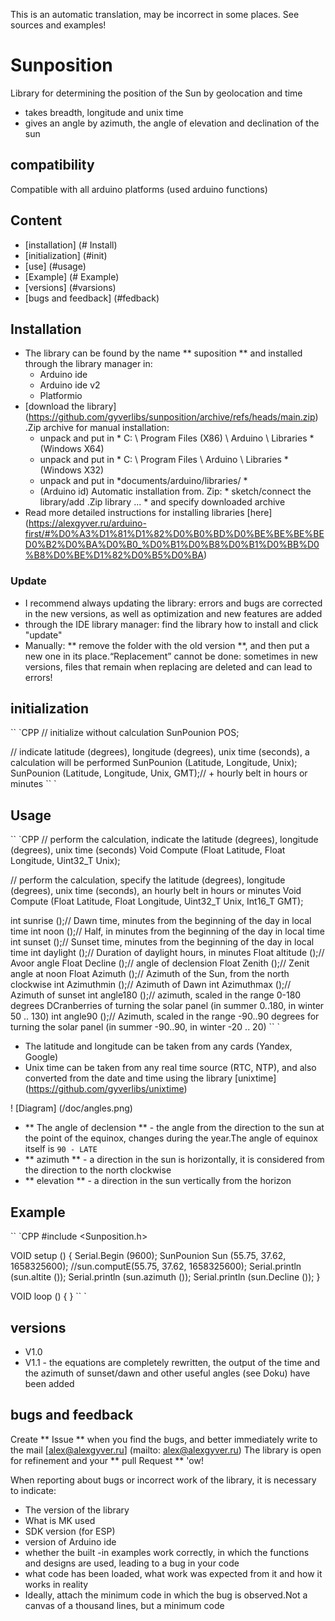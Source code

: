 This is an automatic translation, may be incorrect in some places. See sources and examples!

# Sunposition
Library for determining the position of the Sun by geolocation and time
- takes breadth, longitude and unix time
- gives an angle by azimuth, the angle of elevation and declination of the sun

## compatibility
Compatible with all arduino platforms (used arduino functions)

## Content
- [installation] (# Install)
- [initialization] (#init)
- [use] (#usage)
- [Example] (# Example)
- [versions] (#varsions)
- [bugs and feedback] (#fedback)

<a id="install"> </a>
## Installation
- The library can be found by the name ** suposition ** and installed through the library manager in:
    - Arduino ide
    - Arduino ide v2
    - Platformio
- [download the library] (https://github.com/gyverlibs/sunposition/archive/refs/heads/main.zip) .Zip archive for manual installation:
    - unpack and put in * C: \ Program Files (X86) \ Arduino \ Libraries * (Windows X64)
    - unpack and put in * C: \ Program Files \ Arduino \ Libraries * (Windows X32)
    - unpack and put in *documents/arduino/libraries/ *
    - (Arduino id) Automatic installation from. Zip: * sketch/connect the library/add .Zip library ... * and specify downloaded archive
- Read more detailed instructions for installing libraries [here] (https://alexgyver.ru/arduino-first/#%D0%A3%D1%81%D1%82%D0%B0%BD%D0%BE%BE%BE%BED0%B2%D0%BA%D0%B0_%D0%B1%D0%B8%D0%B1%D0%BB%D0%B8%D0%BE%D1%82%D0%B5%D0%BA)
### Update
- I recommend always updating the library: errors and bugs are corrected in the new versions, as well as optimization and new features are added
- through the IDE library manager: find the library how to install and click "update"
- Manually: ** remove the folder with the old version **, and then put a new one in its place.“Replacement” cannot be done: sometimes in new versions, files that remain when replacing are deleted and can lead to errors!


<a id="init"> </a>
## initialization
`` `CPP
// initialize without calculation
SunPounion POS;

// indicate latitude (degrees), longitude (degrees), unix time (seconds), a calculation will be performed
SunPounion (Latitude, Longitude, Unix);
SunPounion (Latitude, Longitude, Unix, GMT);// + hourly belt in hours or minutes
`` `

<a id="usage"> </a>
## Usage
`` `CPP
// perform the calculation, indicate the latitude (degrees), longitude (degrees), unix time (seconds)
Void Compute (Float Latitude, Float Longitude, Uint32_T Unix);

// perform the calculation, specify the latitude (degrees), longitude (degrees), unix time (seconds), an hourly belt in hours or minutes
Void Compute (Float Latitude, Float Longitude, Uint32_T Unix, Int16_T GMT);

int sunrise ();// Dawn time, minutes from the beginning of the day in local time
int noon ();// Half, in minutes from the beginning of the day in local time
int sunset ();// Sunset time, minutes from the beginning of the day in local time
int daylight ();// Duration of daylight hours, in minutes
Float altitude ();// Avoor angle
Float Decline ();// angle of declension
Float Zenith ();// Zenit angle at noon
Float Azimuth ();// Azimuth of the Sun, from the north clockwise
int Azimuthmin ();// Azimuth of Dawn
int Azimuthmax ();// Azimuth of sunset
int angle180 ();// azimuth, scaled in the range 0-180 degrees DCranberries of turning the solar panel (in summer 0..180, in winter 50 .. 130)
int angle90 ();// Azimuth, scaled in the range -90..90 degrees for turning the solar panel (in summer -90..90, in winter -20 .. 20)
`` `

- The latitude and longitude can be taken from any cards (Yandex, Google)
- Unix time can be taken from any real time source (RTC, NTP), and also converted from the date and time using the library [unixtime] (https://github.com/gyverlibs/unixtime)

! [Diagram] (/doc/angles.png)
- ** The angle of declension ** - the angle from the direction to the sun at the point of the equinox, changes during the year.The angle of equinox itself is `90 - LATE`
- ** azimuth ** - a direction in the sun is horizontally, it is considered from the direction to the north clockwise
- ** elevation ** - a direction in the sun vertically from the horizon

<a id="EXAMPLE"> </a>
## Example
`` `CPP
#include <Sunposition.h>

VOID setup () {
  Serial.Begin (9600);
  SunPounion Sun (55.75, 37.62, 1658325600);
  //sun.computE(55.75, 37.62, 1658325600);
  Serial.println (sun.altite ());
  Serial.println (sun.azimuth ());
  Serial.println (sun.Decline ());
}

VOID loop () {
}
`` `

<a id="versions"> </a>
## versions
- V1.0
- V1.1 - the equations are completely rewritten, the output of the time and the azimuth of sunset/dawn and other useful angles (see Doku) have been added

<a id="feedback"> </a>
## bugs and feedback
Create ** Issue ** when you find the bugs, and better immediately write to the mail [alex@alexgyver.ru] (mailto: alex@alexgyver.ru)
The library is open for refinement and your ** pull Request ** 'ow!

When reporting about bugs or incorrect work of the library, it is necessary to indicate:
- The version of the library
- What is MK used
- SDK version (for ESP)
- version of Arduino ide
- whether the built -in examples work correctly, in which the functions and designs are used, leading to a bug in your code
- what code has been loaded, what work was expected from it and how it works in reality
- Ideally, attach the minimum code in which the bug is observed.Not a canvas of a thousand lines, but a minimum code